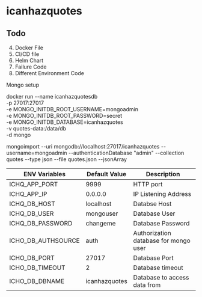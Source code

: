 # icanhazquotes

## Todo

4. Docker File
5. CI/CD file
6. Helm Chart
9. Failure Code
11. Different Environment Code


Mongo setup

docker run --name icanhazquotesdb \
-p 27017:27017 \
-e MONGO_INITDB_ROOT_USERNAME=mongoadmin \
-e MONGO_INITDB_ROOT_PASSWORD=secret \
-e MONGO_INITDB_DATABASE=icanhazquotes \
-v quotes-data:/data/db \
-d mongo

mongoimport --uri mongodb://localhost:27017/icanhazquotes --username=mongoadmin --authenticationDatabase "admin" --collection quotes --type json --file quotes.json --jsonArray

| ENV Variables | Default Value | Description |
|---------------|---------------|-------------|
| ICHQ_APP_PORT | 9999 | HTTP port |
| ICHQ_APP_IP | 0.0.0.0 | IP Listening Address |
| ICHQ_DB_HOST | localhost | Databse Host |
| ICHQ_DB_USER | mongouser | Database User |
| ICHQ_DB_PASSWORD | changeme | Database Password |
| ICHO_DB_AUTHSOURCE | auth | Authorization database for mongo user |
| ICHO_DB_PORT | 27017 | Database Port | 
| ICHO_DB_TIMEOUT | 2 | Database timeout |
| ICHO_DB_DBNAME | icanhazquotes | Database to access data from |
